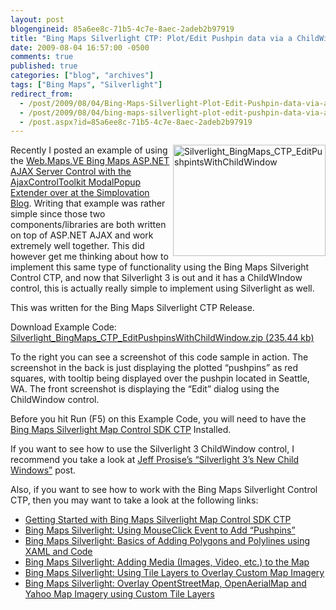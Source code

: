 ```yaml
---
layout: post
blogengineid: 85a6ee8c-71b5-4c7e-8aec-2adeb2b97919
title: "Bing Maps Silverlight CTP: Plot/Edit Pushpin data via a ChildWindow"
date: 2009-08-04 16:57:00 -0500
comments: true
published: true
categories: ["blog", "archives"]
tags: ["Bing Maps", "Silverlight"]
redirect_from: 
  - /post/2009/08/04/Bing-Maps-Silverlight-Plot-Edit-Pushpin-data-via-a-ChildWindow
  - /post/2009/08/04/bing-maps-silverlight-plot-edit-pushpin-data-via-a-childwindow
  - /post.aspx?id=85a6ee8c-71b5-4c7e-8aec-2adeb2b97919
---
```

<!-- more -->
<p><a href="/images/postsSilverlight_BingMaps_CTP_EditPushpintsWithChildWindow.png"><img style="border-right-width: 0px; display: inline; border-top-width: 0px; border-bottom-width: 0px; margin-left: 0px; border-left-width: 0px; margin-right: 0px" title="Silverlight_BingMaps_CTP_EditPushpintsWithChildWindow" border="0" alt="Silverlight_BingMaps_CTP_EditPushpintsWithChildWindow" align="right" src="/images/postsSilverlight_BingMaps_CTP_EditPushpintsWithChildWindow.png" width="244" height="178" /></a> Recently I posted an example of using the <a href="http://blog.simplovation.com/blog/post.aspx?id=2360a9ab-48e5-410f-a2b4-195fa501f1ea" target="_blank">Web.Maps.VE Bing Maps ASP.NET AJAX Server Control with the AjaxControlToolkit ModalPopup Extender over at the Simplovation Blog</a>. Writing that example was rather simple since those two components/libraries are both written on top of ASP.NET AJAX and work extremely well together. This did however get me thinking about how to implement this same type of functionality using the Bing Maps Silveright Control CTP, and now that Silverlight 3 is out and it has a ChildWIndow control, this is actually really simple to implement using Silverlight as well.</p>  <p>This was written for the Bing Maps Silverlight CTP Release.</p>  <p>Download Example Code: <a href="/file.axd?file=2009/8/Silverlight_BingMaps_CTP_EditPushpinsWithChildWindow.zip">Silverlight_BingMaps_CTP_EditPushpinsWithChildWindow.zip (235.44 kb)</a></p>  <p>To the right you can see a screenshot of this code sample in action. The screenshot in the back is just displaying the plotted “pushpins” as red squares, with tooltip being displayed over the pushpin located in Seattle, WA. The front screenshot is displaying the “Edit” dialog using the ChildWindow control.</p>  <p>Before you hit Run (F5) on this Example Code, you will need to have the <a href="http://connect.microsoft.com/silverlightmapcontrolctp" target="_blank">Bing Maps Silverlight Map Control SDK CTP</a> Installed.</p>  <p>If you want to see how to use the Silverlight 3 ChildWindow control, I recommend you take a look at <a href="http://www.wintellect.com/CS/blogs/jprosise/archive/2009/04/29/silverlight-3-s-new-child-windows.aspx" target="_blank">Jeff Prosise’s “Silverlight 3’s New Child Windows”</a> post.</p>  <p>Also, if you want to see how to work with the Bing Maps Silverlight Control CTP, then you may want to take a look at the following links:</p>  <ul>   <li><a href="/post.aspx?id=20736f64-9876-4d0f-b60e-3fe20252d4c4" target="_blank">Getting Started with Bing Maps Silverlight Map Control SDK CTP</a> </li>    <li><a href="/post.aspx?id=9f492f0f-8da4-4606-9f43-098074d8b9e9" target="_blank">Bing Maps Silverlight: Using MouseClick Event to Add “Pushpins”</a> </li>    <li><a href="/post.aspx?id=6a098f41-2df4-4362-a577-606863de838c" target="_blank">Bing Maps Silverlight: Basics of Adding Polygons and Polylines using XAML and Code</a> </li>    <li><a href="/post.aspx?id=2c25c9bc-e290-41e4-9a03-daa75a912c63" target="_blank">Bing Maps Silverlight: Adding Media (Images, Video, etc.) to the Map</a> </li>    <li><a href="/post.aspx?id=ce8b5456-ef99-4311-8099-16976ebcc5e2" target="_blank">Bing Maps Silverlight: Using Tile Layers to Overlay Custom Map Imagery</a> </li>    <li><a href="/post.aspx?id=88a585cd-f90a-40e1-963d-ca1932ce2535" target="_blank">Bing Maps Silverlight: Overlay OpentStreetMap, OpenAerialMap and Yahoo Map Imagery using Custom Tile Layers</a> </li> </ul>
